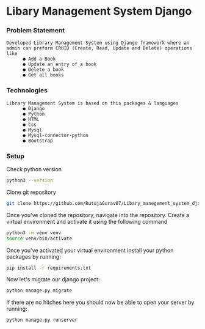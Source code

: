 # Libary Management System Django

### Problem Statement

    Developed Library Management System using Django framework where an admin can preform CRUID (Create, Read, Update and Delete) operations like
          ● Add a Book
          ● Update an entry of a book
          ● Delete a book
          ● Get all books

### Technologies
    Library Management System is based on this packages & languages
          ● Django  
          ● Python  
          ● HTML  
          ● Css 
          ● Mysql 
          ● Mysql-connector-python  
          ● Bootstrap 

### Setup

Check  python version
```bash
python3 --version
```
Clone git repository

```bash
git clone https://github.com/RutujaGurav07/Libary_manegement_system_django.git
```

Once you've cloned the repository, navigate into the repository.
Create a virtual environment and activate it using the following command
```bash
python3 -m venv venv
source venv/bin/activate
```
Once you've activated your virtual environment install your python packages by running:
```bash
pip install -r requirements.txt
```
Now let's migrate our django project:
```bash
python manage.py migrate
```  
If there are no hitches here you should now be able to open your server by running:

```bash
python manage.py runserver
```  

          
    
  
